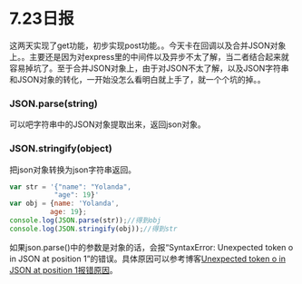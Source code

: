 # 7.23日报

这两天实现了get功能，初步实现post功能。。今天卡在回调以及合并JSON对象上。。主要还是因为对express里的中间件以及异步不太了解，当二者结合起来就容易掉坑了。至于合并JSON对象上，由于对JSON不太了解，以及JSON字符串和JSON对象的转化，一开始没怎么看明白就上手了，就一个个坑的掉。。

### JSON.parse(string)

可以吧字符串中的JSON对象提取出来，返回json对象。

### JSON.stringify(object)

把json对象转换为json字符串返回。

```javascript
var str = '{"name": "Yolanda",
		   "age": 19}'
var obj = {name: 'Yolanda',
		  age: 19};
console.log(JSON.parse(str));//得到obj
console.log(JSON.stringify(obj));//得到str
```

如果json.parse()中的参数是对象的话，会报“SyntaxError: Unexpected token o in JSON at position 1”的错误。具体原因可以参考博客[Unexpected token o in JSON at position 1报错原因](https://blog.csdn.net/wxl1555/article/details/79184076#commentBox)。

